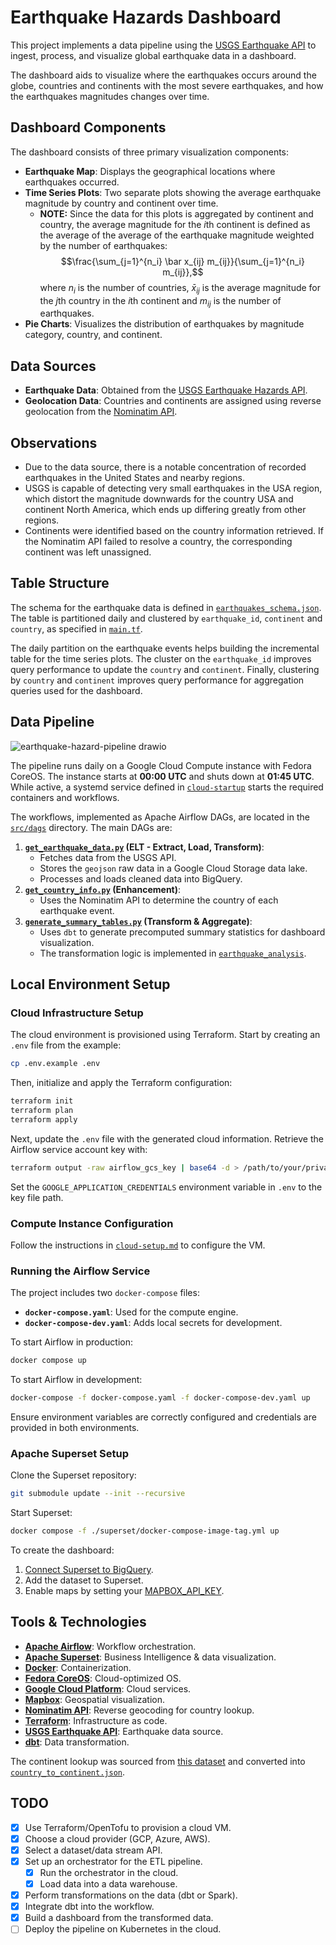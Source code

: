 # Earthquake Hazards Dashboard

This project implements a data pipeline using the [USGS Earthquake API](https://www.usgs.gov/programs/earthquake-hazards) to
ingest, process, and visualize global earthquake data in a dashboard.

The dashboard aids to visualize where the earthquakes occurs around the globe,
countries and continents with the most severe earthquakes,
and how the earthquakes magnitudes changes over time.

## Dashboard Components

<!-- TODO: Add images or a GIF demonstrating the dashboard's interactivity -->

The dashboard consists of three primary visualization components:

- **Earthquake Map**: Displays the geographical locations where earthquakes occurred.
- **Time Series Plots**: Two separate plots showing the average earthquake magnitude by country and continent over time.
  - **NOTE:** Since the data for this plots is aggregated by continent and country,
    the average magnitude for the $i$th continent is defined as the average of the average of the earthquake magnitude weighted by the number of earthquakes:
    $$\frac{\sum_{j=1}^{n_i} \bar x_{ij} m_{ij}}{\sum_{j=1}^{n_i} m_{ij}},$$
    where $n_{i}$ is the number of countries,
    $\bar x_{ij}$ is the average magnitude for the $j$th country in the $i$th continent
    and $m_{ij}$ is the number of earthquakes.
- **Pie Charts**: Visualizes the distribution of earthquakes by magnitude category, country, and continent.

## Data Sources

- **Earthquake Data**: Obtained from the [USGS Earthquake Hazards API](https://www.usgs.gov/programs/earthquake-hazards).
- **Geolocation Data**: Countries and continents are assigned using reverse geolocation from the [Nominatim API](https://nominatim.openstreetmap.org/ui/search.html).

## Observations

- Due to the data source, there is a notable concentration of recorded earthquakes in the United States and nearby regions.
- USGS is capable of detecting very small earthquakes in the USA region, which distort the magnitude downwards for the country USA and continent North America,
  which ends up differing greatly from other regions.
- Continents were identified based on the country information retrieved. If the Nominatim API failed to resolve a country, the corresponding continent was left unassigned.

## Table Structure

The schema for the earthquake data is defined in [`earthquakes_schema.json`](/bigquery/earthquakes_schema.json).
The table is partitioned daily and clustered by `earthquake_id`, `continent` and `country`, as specified in [`main.tf`](/main.tf).

The daily partition on the earthquake events helps building the incremental table for the time series plots.
The cluster on the `earthquake_id` improves query performance to update the `country` and `continent`.
Finally, clustering by `country` and `continent` improves query performance for aggregation queries used for the dashboard.

## Data Pipeline

![earthquake-hazard-pipeline drawio](https://github.com/user-attachments/assets/59541657-ae36-414d-9a06-89e5dcfee9fa)

The pipeline runs daily on a Google Cloud Compute instance with Fedora CoreOS.
The instance starts at **00:00 UTC** and shuts down at **01:45 UTC**.
While active, a systemd service defined in [`cloud-startup`](/cloud-startup/docker-compose.bu) starts the required containers and workflows.

The workflows, implemented as Apache Airflow DAGs, are located in the [`src/dags`](/src/dags) directory. The main DAGs are:

1. **[`get_earthquake_data.py`](/src/dags/get_earthquake_data.py) (ELT - Extract, Load, Transform)**:
   - Fetches data from the USGS API.
   - Stores the `geojson` raw data in a Google Cloud Storage data lake.
   - Processes and loads cleaned data into BigQuery.
2. **[`get_country_info.py`](/src/dags/get_country_info.py) (Enhancement)**:
   - Uses the Nominatim API to determine the country of each earthquake event.
3. **[`generate_summary_tables.py`](/src/dags/generate_summary_tables.py) (Transform & Aggregate)**:
   - Uses `dbt` to generate precomputed summary statistics for dashboard visualization.
   - The transformation logic is implemented in [`earthquake_analysis`](/src/dags/dbt/earthquake_analysis).

## Local Environment Setup

### Cloud Infrastructure Setup

The cloud environment is provisioned using Terraform.
Start by creating an `.env` file from the example:

```sh
cp .env.example .env
```

Then, initialize and apply the Terraform configuration:

```sh
terraform init
terraform plan
terraform apply
```

Next, update the `.env` file with the generated cloud information.
Retrieve the Airflow service account key with:

```sh
terraform output -raw airflow_gcs_key | base64 -d > /path/to/your/private/key.json
```

Set the `GOOGLE_APPLICATION_CREDENTIALS` environment variable in `.env` to the key file path.

### Compute Instance Configuration

Follow the instructions in [`cloud-setup.md`](/docs/cloud-setup.md) to configure the VM.

### Running the Airflow Service

The project includes two `docker-compose` files:

- **`docker-compose.yaml`**: Used for the compute engine.
- **`docker-compose-dev.yaml`**: Adds local secrets for development.

To start Airflow in production:

```sh
docker compose up
```

To start Airflow in development:

```sh
docker-compose -f docker-compose.yaml -f docker-compose-dev.yaml up
```

Ensure environment variables are correctly configured and credentials are provided in both environments.

### Apache Superset Setup

Clone the Superset repository:

```sh
git submodule update --init --recursive
```

Start Superset:

```sh
docker compose -f ./superset/docker-compose-image-tag.yml up
```

To create the dashboard:

1. [Connect Superset to BigQuery](https://superset.apache.org/docs/configuration/databases/#google-bigquery).
2. Add the dataset to Superset.
3. Enable maps by setting your [MAPBOX_API_KEY](https://superset.apache.org/docs/faq/#why-is-the-map-not-visible-in-the-geospatial-visualization).

## Tools & Technologies

- **[Apache Airflow](https://airflow.apache.org/)**: Workflow orchestration.
- **[Apache Superset](https://superset.apache.org/)**: Business Intelligence & data visualization.
- **[Docker](https://www.docker.com/)**: Containerization.
- **[Fedora CoreOS](https://fedoraproject.org/coreos/)**: Cloud-optimized OS.
- **[Google Cloud Platform](https://cloud.google.com/)**: Cloud services.
- **[Mapbox](https://www.mapbox.com/)**: Geospatial visualization.
- **[Nominatim API](https://nominatim.openstreetmap.org/ui/search.html)**: Reverse geocoding for country lookup.
- **[Terraform](https://www.terraform.io/)**: Infrastructure as code.
- **[USGS Earthquake API](https://earthquake.usgs.gov)**: Earthquake data source.
- **[dbt](https://docs.getdbt.com/)**: Data transformation.

The continent lookup was sourced from [this dataset](https://gist.github.com/stevewithington/20a69c0b6d2ff846ea5d35e5fc47f26c) and converted into [`country_to_continent.json`](/src/dags/include/country_to_continent.json).

## TODO

- [x] Use Terraform/OpenTofu to provision a cloud VM.
- [x] Choose a cloud provider (GCP, Azure, AWS).
- [x] Select a dataset/data stream API.
- [x] Set up an orchestrator for the ETL pipeline.
  - [x] Run the orchestrator in the cloud.
  - [x] Load data into a data warehouse.
- [x] Perform transformations on the data (dbt or Spark).
- [x] Integrate dbt into the workflow.
- [x] Build a dashboard from the transformed data.
- [ ] Deploy the pipeline on Kubernetes in the cloud.
